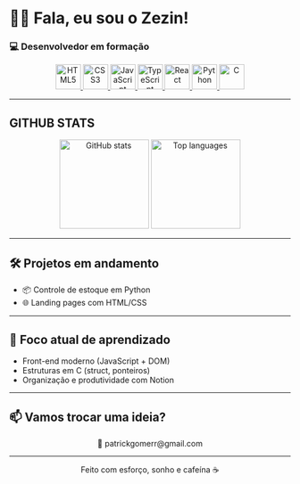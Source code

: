 # 👋🏽 Fala, eu sou o Zezin!

### 💻 Desenvolvedor em formação

<p align="center">
  <a href="https://github.com/zezin-dev">
<img src="https://cdn.jsdelivr.net/gh/devicons/devicon/icons/html5/html5-original.svg" width="45" alt="HTML5" /> 
<img src="https://cdn.jsdelivr.net/gh/devicons/devicon/icons/css3/css3-original.svg" width="45" alt="CSS3" /> 
<img src="https://cdn.jsdelivr.net/gh/devicons/devicon/icons/javascript/javascript-original.svg" width="45" alt="JavaScript" />
<img src="https://cdn.jsdelivr.net/gh/devicons/devicon/icons/typescript/typescript-original.svg" width="45" alt="TypeScript" />
<img src="https://cdn.jsdelivr.net/gh/devicons/devicon/icons/react/react-original.svg" width="45" alt="React" />
<img src="https://cdn.jsdelivr.net/gh/devicons/devicon/icons/python/python-original.svg" width="45" alt="Python" />
<img src="https://cdn.jsdelivr.net/gh/devicons/devicon/icons/c/c-original.svg" width="45" alt="C" />
  </a>
</p>

---

## GITHUB STATS

<p align="center">
  <img height="160em" src="https://github-readme-stats.vercel.app/api?username=zezin-dev&show_icons=true&theme=tokyonight&count_private=true" alt="GitHub stats" />
  <img height="160em" src="https://github-readme-stats.vercel.app/api/top-langs/?username=zezin-dev&layout=compact&theme=tokyonight" alt="Top languages" />
</p>

---

## 🛠️ Projetos em andamento

- 📦 Controle de estoque em Python
- 🌐 Landing pages com HTML/CSS

---

## 🎯 Foco atual de aprendizado

- Front-end moderno (JavaScript + DOM)
- Estruturas em C (struct, ponteiros)
- Organização e produtividade com Notion

---

## 📫 Vamos trocar uma ideia?

<p align="center">
  <a href="mailto:patrickgomerr@gmail.com" style="text-decoration:none;">
    💌 patrickgomerr@gmail.com
  </a>
</p>

---

<p align="center">
  Feito com esforço, sonho e cafeína ☕
</p>
